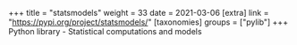 +++
title = "statsmodels"
weight = 33
date = 2021-03-06
[extra]
link = "https://pypi.org/project/statsmodels/"
[taxonomies]
groups = ["pylib"]
+++
Python library - Statistical computations and models

